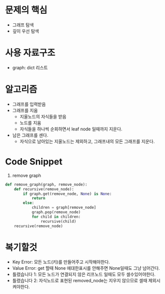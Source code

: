 # 문제의 핵심
- 그래프 탐색
- 깊이 우선 탐색
# 사용 자료구조
- graph: dict 리스트
# 알고리즘
- 그래프를 입력받음
- 그래프를 지움
    - 지울노드의 자식들을 받음
    - 노드를 지움
    - 자식들을 하나씩 순회하면서 leaf node 일때까지 지운다.
- 남은 그래프를 센다.
    - 자식으로 남아있는 지울노드는 제외하고, 그래프내의 모든
      그래프를 지운다.
# Code Snippet
1. remove graph
```python
def remove_graph(graph, remove_node):
    def recursive(remove_node):
        if graph.get(remove_node, None) is None:
            return
        else:
            children = graph[remove_node]
            graph.pop(remove_node)
            for child in children:
                recursive(child)
    recursive(remove_node)
```
# 복기할것
- Key Error: 모든 노드(키)를 만들어주고 시작해야한다.
- Value Error: get 할때 None 에대한표시를 안해주면 None일때도 그냥 넘어간다.
- 틀렸습니다 1: 모든 노드가 연결되지 않은 리프노드 일때도 모두 셀수있어야한다. 
- 틀렸습니다 2: 자식노드로 표현된 removed_node는 지우지 않으므로 셀때 제외시켜야한다.
